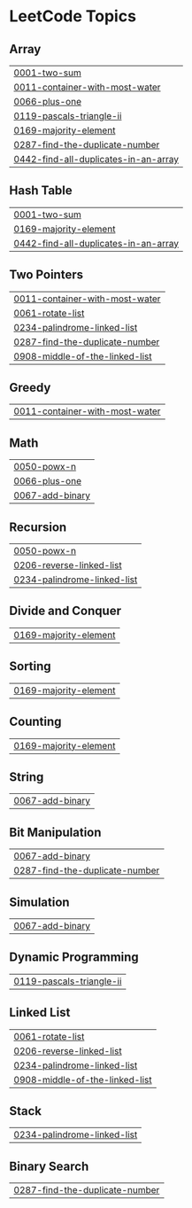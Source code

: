 <!---LeetCode Topics Start-->
# LeetCode Topics
## Array
|  |
| ------- |
| [0001-two-sum](https://github.com/UJJWAL-RAJPOOT/LEETCODE_CPP/tree/master/0001-two-sum) |
| [0011-container-with-most-water](https://github.com/UJJWAL-RAJPOOT/LEETCODE_CPP/tree/master/0011-container-with-most-water) |
| [0066-plus-one](https://github.com/UJJWAL-RAJPOOT/LEETCODE_CPP/tree/master/0066-plus-one) |
| [0119-pascals-triangle-ii](https://github.com/UJJWAL-RAJPOOT/LEETCODE_CPP/tree/master/0119-pascals-triangle-ii) |
| [0169-majority-element](https://github.com/UJJWAL-RAJPOOT/LEETCODE_CPP/tree/master/0169-majority-element) |
| [0287-find-the-duplicate-number](https://github.com/UJJWAL-RAJPOOT/LEETCODE_CPP/tree/master/0287-find-the-duplicate-number) |
| [0442-find-all-duplicates-in-an-array](https://github.com/UJJWAL-RAJPOOT/LEETCODE_CPP/tree/master/0442-find-all-duplicates-in-an-array) |
## Hash Table
|  |
| ------- |
| [0001-two-sum](https://github.com/UJJWAL-RAJPOOT/LEETCODE_CPP/tree/master/0001-two-sum) |
| [0169-majority-element](https://github.com/UJJWAL-RAJPOOT/LEETCODE_CPP/tree/master/0169-majority-element) |
| [0442-find-all-duplicates-in-an-array](https://github.com/UJJWAL-RAJPOOT/LEETCODE_CPP/tree/master/0442-find-all-duplicates-in-an-array) |
## Two Pointers
|  |
| ------- |
| [0011-container-with-most-water](https://github.com/UJJWAL-RAJPOOT/LEETCODE_CPP/tree/master/0011-container-with-most-water) |
| [0061-rotate-list](https://github.com/UJJWAL-RAJPOOT/LEETCODE_CPP/tree/master/0061-rotate-list) |
| [0234-palindrome-linked-list](https://github.com/UJJWAL-RAJPOOT/LEETCODE_CPP/tree/master/0234-palindrome-linked-list) |
| [0287-find-the-duplicate-number](https://github.com/UJJWAL-RAJPOOT/LEETCODE_CPP/tree/master/0287-find-the-duplicate-number) |
| [0908-middle-of-the-linked-list](https://github.com/UJJWAL-RAJPOOT/LEETCODE_CPP/tree/master/0908-middle-of-the-linked-list) |
## Greedy
|  |
| ------- |
| [0011-container-with-most-water](https://github.com/UJJWAL-RAJPOOT/LEETCODE_CPP/tree/master/0011-container-with-most-water) |
## Math
|  |
| ------- |
| [0050-powx-n](https://github.com/UJJWAL-RAJPOOT/LEETCODE_CPP/tree/master/0050-powx-n) |
| [0066-plus-one](https://github.com/UJJWAL-RAJPOOT/LEETCODE_CPP/tree/master/0066-plus-one) |
| [0067-add-binary](https://github.com/UJJWAL-RAJPOOT/LEETCODE_CPP/tree/master/0067-add-binary) |
## Recursion
|  |
| ------- |
| [0050-powx-n](https://github.com/UJJWAL-RAJPOOT/LEETCODE_CPP/tree/master/0050-powx-n) |
| [0206-reverse-linked-list](https://github.com/UJJWAL-RAJPOOT/LEETCODE_CPP/tree/master/0206-reverse-linked-list) |
| [0234-palindrome-linked-list](https://github.com/UJJWAL-RAJPOOT/LEETCODE_CPP/tree/master/0234-palindrome-linked-list) |
## Divide and Conquer
|  |
| ------- |
| [0169-majority-element](https://github.com/UJJWAL-RAJPOOT/LEETCODE_CPP/tree/master/0169-majority-element) |
## Sorting
|  |
| ------- |
| [0169-majority-element](https://github.com/UJJWAL-RAJPOOT/LEETCODE_CPP/tree/master/0169-majority-element) |
## Counting
|  |
| ------- |
| [0169-majority-element](https://github.com/UJJWAL-RAJPOOT/LEETCODE_CPP/tree/master/0169-majority-element) |
## String
|  |
| ------- |
| [0067-add-binary](https://github.com/UJJWAL-RAJPOOT/LEETCODE_CPP/tree/master/0067-add-binary) |
## Bit Manipulation
|  |
| ------- |
| [0067-add-binary](https://github.com/UJJWAL-RAJPOOT/LEETCODE_CPP/tree/master/0067-add-binary) |
| [0287-find-the-duplicate-number](https://github.com/UJJWAL-RAJPOOT/LEETCODE_CPP/tree/master/0287-find-the-duplicate-number) |
## Simulation
|  |
| ------- |
| [0067-add-binary](https://github.com/UJJWAL-RAJPOOT/LEETCODE_CPP/tree/master/0067-add-binary) |
## Dynamic Programming
|  |
| ------- |
| [0119-pascals-triangle-ii](https://github.com/UJJWAL-RAJPOOT/LEETCODE_CPP/tree/master/0119-pascals-triangle-ii) |
## Linked List
|  |
| ------- |
| [0061-rotate-list](https://github.com/UJJWAL-RAJPOOT/LEETCODE_CPP/tree/master/0061-rotate-list) |
| [0206-reverse-linked-list](https://github.com/UJJWAL-RAJPOOT/LEETCODE_CPP/tree/master/0206-reverse-linked-list) |
| [0234-palindrome-linked-list](https://github.com/UJJWAL-RAJPOOT/LEETCODE_CPP/tree/master/0234-palindrome-linked-list) |
| [0908-middle-of-the-linked-list](https://github.com/UJJWAL-RAJPOOT/LEETCODE_CPP/tree/master/0908-middle-of-the-linked-list) |
## Stack
|  |
| ------- |
| [0234-palindrome-linked-list](https://github.com/UJJWAL-RAJPOOT/LEETCODE_CPP/tree/master/0234-palindrome-linked-list) |
## Binary Search
|  |
| ------- |
| [0287-find-the-duplicate-number](https://github.com/UJJWAL-RAJPOOT/LEETCODE_CPP/tree/master/0287-find-the-duplicate-number) |
<!---LeetCode Topics End-->
